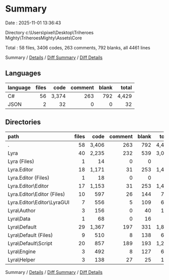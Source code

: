 # Summary

Date : 2025-11-01 13:36:43

Directory c:\\Users\\pixel\\Desktop\\Triheroes Mighty\\TriheroesMighty\\Assets\\Core

Total : 58 files,  3406 codes, 263 comments, 792 blanks, all 4461 lines

Summary / [Details](details.md) / [Diff Summary](diff.md) / [Diff Details](diff-details.md)

## Languages
| language | files | code | comment | blank | total |
| :--- | ---: | ---: | ---: | ---: | ---: |
| C# | 56 | 3,374 | 263 | 792 | 4,429 |
| JSON | 2 | 32 | 0 | 0 | 32 |

## Directories
| path | files | code | comment | blank | total |
| :--- | ---: | ---: | ---: | ---: | ---: |
| . | 58 | 3,406 | 263 | 792 | 4,461 |
| Lyra | 40 | 2,235 | 232 | 539 | 3,006 |
| Lyra (Files) | 1 | 14 | 0 | 0 | 14 |
| Lyra.Editor | 18 | 1,171 | 31 | 253 | 1,455 |
| Lyra.Editor (Files) | 1 | 18 | 0 | 0 | 18 |
| Lyra.Editor\\Editor | 17 | 1,153 | 31 | 253 | 1,437 |
| Lyra.Editor\\Editor (Files) | 10 | 597 | 26 | 144 | 767 |
| Lyra.Editor\\Editor\\LyraGUI | 7 | 556 | 5 | 109 | 670 |
| Lyra\\Author | 3 | 156 | 0 | 40 | 196 |
| Lyra\\Data | 1 | 68 | 0 | 16 | 84 |
| Lyra\\Default | 29 | 1,367 | 197 | 331 | 1,895 |
| Lyra\\Default (Files) | 9 | 510 | 8 | 138 | 656 |
| Lyra\\Default\\Script | 20 | 857 | 189 | 193 | 1,239 |
| Lyra\\Engine | 3 | 492 | 8 | 127 | 627 |
| Lyra\\Helper | 3 | 138 | 27 | 25 | 190 |

Summary / [Details](details.md) / [Diff Summary](diff.md) / [Diff Details](diff-details.md)